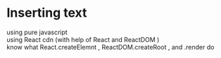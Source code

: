 # Inserting text
using pure javascript <br/>
using React cdn (with help of React and ReactDOM ) <br/>
know what React.createElemnt , ReactDOM.createRoot , and .render do <br/>
